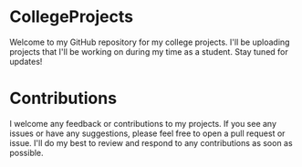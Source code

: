 # CollegeProjects
Welcome to my GitHub repository for my college projects. I'll be uploading projects that I'll be working on during my time as a student. Stay tuned for updates!
# Contributions
I welcome any feedback or contributions to my projects. If you see any issues or have any suggestions, please feel free to open a pull request or issue. I'll do my best to review and respond to any contributions as soon as possible.
